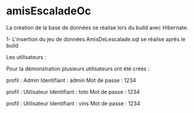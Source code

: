 # amisEscaladeOc

La création de la base de données se réalise lors du build avec Hibernate.

1- L'insertion du jeu de données AmisDeLescalade.sql se réalise après le build

Les utilisateurs :

Pour la démonstration plusieurs utilisateurs ont été créés :

profil : Admin
Identifiant : admin
Mot de passe : 1234

profil : Utilisateur
Identifiant : toto
Mot de passe : 1234

profil : Utilisateur
Identifiant : vins
Mot de passe : 1234
